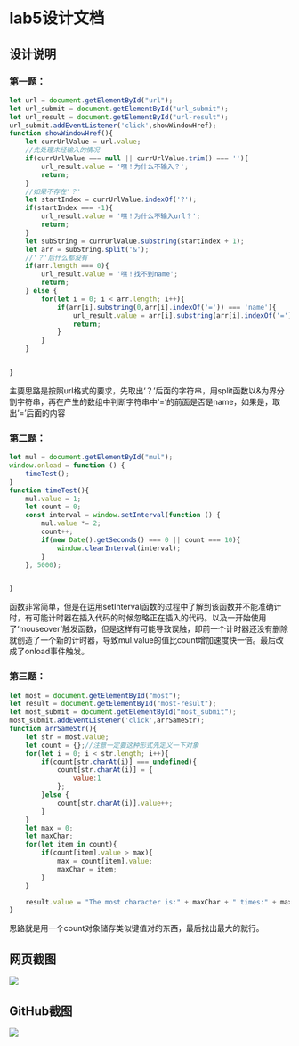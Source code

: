 # lab5设计文档

## 设计说明

### 第一题：

```javascript
let url = document.getElementById("url");
let url_submit = document.getElementById("url_submit");
let url_result = document.getElementById("url-result");
url_submit.addEventListener('click',showWindowHref);
function showWindowHref(){
    let currUrlValue = url.value;
    //先处理未经输入的情况
    if(currUrlValue === null || currUrlValue.trim() === ''){
        url_result.value = '嘿！为什么不输入？';
        return;
    }
    //如果不存在'？'
    let startIndex = currUrlValue.indexOf('?');
    if(startIndex === -1){
        url_result.value = '嘿！为什么不输入url？';
        return;
    }
    let subString = currUrlValue.substring(startIndex + 1);
    let arr = subString.split('&');
    //'？'后什么都没有
    if(arr.length === 0){
        url_result.value = '嘿！找不到name';
        return;
    } else {
        for(let i = 0; i < arr.length; i++){
            if(arr[i].substring(0,arr[i].indexOf('=')) === 'name'){
                url_result.value = arr[i].substring(arr[i].indexOf('=') + 1);
                return;
            }
        }
    }


}
```

主要思路是按照url格式的要求，先取出‘？’后面的字符串，用split函数以&为界分割字符串，再在产生的数组中判断字符串中‘=’的前面是否是name，如果是，取出‘=’后面的内容

### 第二题：

```javascript
let mul = document.getElementById("mul");
window.onload = function () {
    timeTest();
}
function timeTest(){
    mul.value = 1;
    let count = 0;
    const interval = window.setInterval(function () {
        mul.value *= 2;
        count++;
        if(new Date().getSeconds() === 0 || count === 10){
            window.clearInterval(interval);
        }
    }, 5000);


}
```

函数非常简单，但是在运用setInterval函数的过程中了解到该函数并不能准确计时，有可能计时器在插入代码的时候忽略正在插入的代码。以及一开始使用了‘mouseover’触发函数，但是这样有可能导致误触，即前一个计时器还没有删除就创造了一个新的计时器，导致mul.value的值比count增加速度快一倍。最后改成了onload事件触发。

### 第三题：

```javascript
let most = document.getElementById("most");
let result = document.getElementById("most-result");
let most_submit = document.getElementById("most_submit");
most_submit.addEventListener('click',arrSameStr);
function arrSameStr(){
    let str = most.value;
    let count = {};//注意一定要这种形式先定义一下对象
    for(let i = 0; i < str.length; i++){
        if(count[str.charAt(i)] === undefined){
            count[str.charAt(i)] = {
                value:1
            };
        }else {
            count[str.charAt(i)].value++;
        }
    }
    let max = 0;
    let maxChar;
    for(let item in count){
        if(count[item].value > max){
            max = count[item].value;
            maxChar = item;
        }
    }

    result.value = "The most character is:" + maxChar + " times:" + max
}
```

思路就是用一个count对象储存类似键值对的东西，最后找出最大的就行。

## 网页截图

![](https://github.com/lyq-keep-going/SOFT130002_lab-/master/lab5/webpagecut.png)

## GitHub截图
![](https://github.com/lyq-keep-going/SOFT130002_lab-/master/lab5/github.png)

